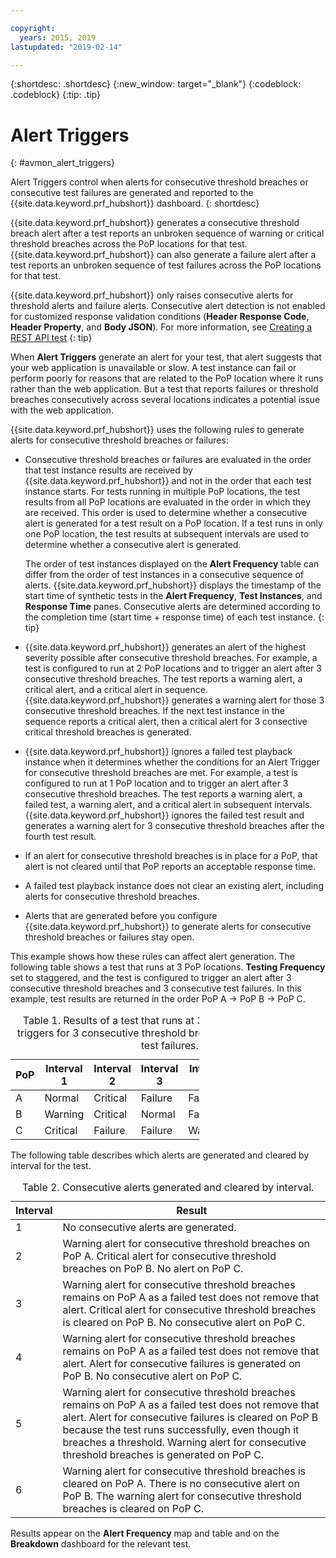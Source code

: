 ```yaml
---

copyright:
  years: 2015, 2019
lastupdated: "2019-02-14"

---
```


{:shortdesc: .shortdesc}
{:new_window: target="_blank"}
{:codeblock: .codeblock}
{:tip: .tip}

# Alert Triggers
{: #avmon_alert_triggers}

Alert Triggers control when alerts for consecutive threshold breaches or consecutive test failures are generated and reported to the {{site.data.keyword.prf_hubshort}} dashboard.
{: shortdesc}

{{site.data.keyword.prf_hubshort}} generates a consecutive threshold breach alert after a test reports an unbroken sequence of warning or critical threshold breaches across the PoP locations for that test. {{site.data.keyword.prf_hubshort}} can also generate a failure alert after a test reports an unbroken sequence of test failures across the PoP locations for that test.

{{site.data.keyword.prf_hubshort}} only raises consecutive alerts for threshold alerts and failure alerts. Consecutive alert detection is not enabled for customized response validation conditions (**Header Response Code**, **Header Property**, and **Body JSON**). For more information, see [Creating a REST API test](/docs/services/AvailabilityMonitoring?topic=availability-monitoring-avmon_rest_api "Create a REST API test to test the response time and availability of your web application by using the following HTTP methods: GET, POST, PUT, and DELETE.")
{: tip}

When **Alert Triggers** generate an alert for your test, that alert suggests that your web application is unavailable or slow. A test instance can fail or perform poorly for reasons that are related to the PoP location where it runs rather than the web application. But a test that reports failures or threshold breaches consecutively across several locations indicates a potential issue with the web application.

{{site.data.keyword.prf_hubshort}} uses the following rules to generate alerts for consecutive threshold breaches or failures:

-   Consecutive threshold breaches or failures are evaluated in the order that test instance results are received by {{site.data.keyword.prf_hubshort}} and not in the order that each test instance starts. For tests running in multiple PoP locations, the test results from all PoP locations are evaluated in the order in which they are received. This order is used to determine whether a consecutive alert is generated for a test result on a PoP location. If a test runs in only one PoP location, the test results at subsequent intervals are used to determine whether a consecutive alert is generated.

    The order of test instances displayed on the **Alert Frequency** table can differ from the order of test instances in a consecutive sequence of alerts. {{site.data.keyword.prf_hubshort}} displays the timestamp of the start time of synthetic tests in the **Alert Frequency**, **Test Instances**, and **Response Time** panes. Consecutive alerts are determined according to the completion time (start time + response time) of each test instance.
    {: tip}

-   {{site.data.keyword.prf_hubshort}} generates an alert of the highest severity possible after consecutive threshold breaches. For example, a test is configured to run at 2 PoP locations and to trigger an alert after 3 consecutive threshold breaches. The test reports a warning alert, a critical alert, and a critical alert in sequence. {{site.data.keyword.prf_hubshort}} generates a warning alert for those 3 consecutive threshold breaches. If the next test instance in the sequence reports a critical alert, then a critical alert for 3 consective critical threshold breaches is generated.

-   {{site.data.keyword.prf_hubshort}} ignores a failed test playback instance when it determines whether the conditions for an Alert Trigger for consecutive threshold breaches are met. For example, a test is configured to run at 1 PoP location and to trigger an alert after 3 consecutive threshold breaches. The test reports a warning alert, a failed test, a warning alert, and a critical alert in subsequent intervals. {{site.data.keyword.prf_hubshort}} ignores the failed test result and generates a warning alert for 3 consecutive threshold breaches after the fourth test result.

-   If an alert for consecutive threshold breaches is in place for a PoP, that alert is not cleared until that PoP reports an acceptable response time.

-   A failed test playback instance does not clear an existing alert, including alerts for consecutive threshold breaches.

-   Alerts that are generated before you configure {{site.data.keyword.prf_hubshort}} to generate alerts for consecutive threshold breaches or failures stay open.

This example shows how these rules can affect alert generation. The following table shows a test that runs at 3 PoP locations. **Testing Frequency** set to staggered, and the test is configured to trigger an alert after 3 consecutive threshold breaches and 3 consecutive test failures. In this example, test results are returned in the order PoP A -> PoP B -> PoP C.

<table style="width:60%" id="avmon_alert_trigger_example">
<caption>Table 1. Results of a test that runs at 3 PoP locations with alert triggers for 3 consecutive threshold breaches and 3 consecutive test failures.</caption>
<thead>
<tr>
<th>PoP</th>
<th>Interval 1</th>
<th>Interval 2</th>
<th>Interval 3</th>
<th>Interval 4</th>
<th>Interval 5</th>
<th>Interval 6</th>
</tr>
</thead>
<tbody>
<tr>
<td>A</td>
<td>Normal</td>
<td>Critical</td>
<td>Failure</td>
<td>Failure</td>
<td>Failure</td>
<td>Normal</td>
</tr>
<tr>
<td>B</td>
<td>Warning</td>
<td>Critical</td>
<td>Normal</td>
<td>Failure</td>
<td>Warning</td>
<td>Normal</td>
</tr>
<tr>
<td>C</td>
<td>Critical</td>
<td>Failure</td>
<td>Failure</td>
<td>Warning</td>
<td>Critical</td>
<td>Normal</td>
</tr>
</tbody>
</table>

The following table describes which alerts are generated and cleared by interval for the test.

<table id="avmon_alert_trigger_example_explanation">
<caption>Table 2. Consecutive alerts generated and cleared by interval.</caption>
<thead>
<tr>
<th>Interval</th>
<th>Result</th>
</tr>
</thead>
<tbody>
<tr>
<td>1</td>
<td>No consecutive alerts are generated.</td>
</tr>
<tr>
<td>2</td>
<td>Warning alert for consecutive threshold breaches on PoP A. Critical alert for consecutive threshold breaches on PoP B. No alert on PoP C.</td>
</tr>
<tr>
<td>3</td>
<td>Warning alert for consecutive threshold breaches remains on PoP A as a failed test does not remove that alert. Critical alert for consecutive threshold breaches is cleared on PoP B. No consecutive alert on PoP C.</td>
</tr>
<tr>
<td>4</td>
<td>Warning alert for consecutive threshold breaches remains on PoP A as a failed test does not remove that alert. Alert for consecutive failures is generated on PoP B. No consecutive alert on PoP C.</td>
</tr>
<tr>
<td>5</td>
<td>Warning alert for consecutive threshold breaches remains on PoP A as a failed test does not remove that alert. Alert for consecutive failures is cleared on PoP B because the test runs successfully, even though it breaches a threshold. Warning alert for consecutive threshold breaches is generated on PoP C.</td>
</tr>
<tr>
<td>6</td>
<td>Warning alert for consecutive threshold breaches is cleared on PoP A. There is no consecutive alert on PoP B. The warning alert for consecutive threshold breaches is cleared on PoP C.</td>
</tr>
</tbody>
</table>

Results appear on the **Alert Frequency** map and table and on the **Breakdown** dashboard for the relevant test.
